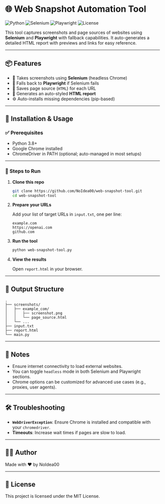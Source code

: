 # 🌐 Web Snapshot Automation Tool

![Python](https://img.shields.io/badge/Python-3.8%2B-blue?logo=python)
![Selenium](https://img.shields.io/badge/Selenium-Automation-brightgreen?logo=selenium)
![Playwright](https://img.shields.io/badge/Playwright-E2E%20Testing-orange?logo=microsoft)
![License](https://img.shields.io/badge/License-MIT-purple)

This tool captures screenshots and page sources of websites using **Selenium** and **Playwright** with fallback capabilities. It auto-generates a detailed HTML report with previews and links for easy reference.

---

## 📦 Features

- 📸 Takes screenshots using **Selenium** (headless Chrome)
- 🔁 Falls back to **Playwright** if Selenium fails
- 🧾 Saves page source (`HTML`) for each URL
- 🧰 Generates an auto-styled **HTML report**
- ⚙️ Auto-installs missing dependencies (pip-based)

---

## 🚀 Installation & Usage

### ✅ Prerequisites

- Python 3.8+
- Google Chrome installed
- ChromeDriver in PATH (optional; auto-managed in most setups)

---

### 🧪 Steps to Run

1. **Clone this repo**

   ```bash
   git clone https://github.com/NoIdea00/web-snapshot-tool.git
   cd web-snapshot-tool
   ```

2. **Prepare your URLs**

   Add your list of target URLs in `input.txt`, one per line:

   ```
   example.com
   https://openai.com
   github.com
   ```

3. **Run the tool**

   ```bash
   python web-snapshot-tool.py
   ```

4. **View the results**

   Open `report.html` in your browser.

---

## 📁 Output Structure

```
.
├── screenshots/
│   ├── example_com/
│   │   ├── screenshot.png
│   │   └── page_source.html
│   └── ...
├── input.txt
├── report.html
└── main.py
```

---

## 📌 Notes

- Ensure internet connectivity to load external websites.
- You can toggle `headless` mode in both Selenium and Playwright sections.
- Chrome options can be customized for advanced use cases (e.g., proxies, user agents).

---

## 🛠 Troubleshooting

- **`WebDriverException`**: Ensure Chrome is installed and compatible with your `chromedriver`.
- **Timeouts**: Increase wait times if pages are slow to load.

---

## 🧑‍💻 Author

Made with ❤️ by NoIdea00

---

## 📜 License

This project is licensed under the MIT License.
